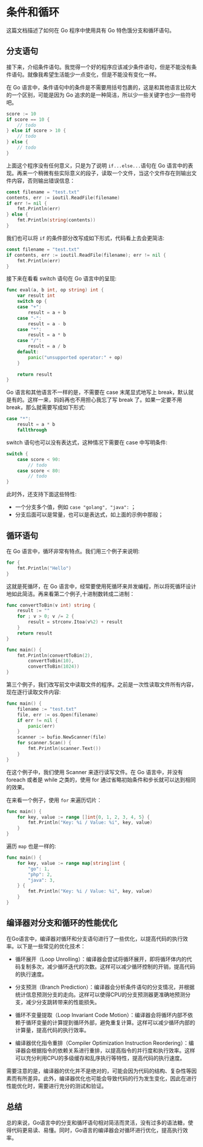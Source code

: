 # &#26465;&#20214;&#21644;&#24490;&#29615;

这篇文档描述了如何在 Go 程序中使用具有 Go 特色饿分支和循环语句。

## 分支语句

接下来，介绍条件语句。我觉得一个好的程序应该减少条件语句，但是不能没有条件语句。就像我希望生活能少一点变化，但是不能没有变化一样。

在 Go 语言中，条件语句中的条件是不需要用括号包裹的，这是和其他语言比较大的一个区别，可能是因为 Go 追求的是一种简洁，所以少一些关键字也少一些符号吧。

```go
score := 10
if score == 10 {
    // todo
} else if score > 10 {
    // todo
} else {
    // todo
}
```

上面这个程序没有任何意义，只是为了说明 `if...else...`语句在 Go 语言中的表现。再来一个稍微有些实际意义的段子，读取一个文件，当这个文件存在则输出文件内容，否则输出错误信息：

```go
const filename = "test.txt"
contents, err := ioutil.ReadFile(filename)
if err != nil {
    fmt.Println(err)
} else {
    fmt.Println(string(contents))
}
```

我们也可以将 `if` 的条件部分改写成如下形式，代码看上去会更简洁:

```go
const filename = "test.txt"
if contents, err := ioutil.ReadFile(filename); err != nil {
    fmt.Println(err)
}
```

接下来在看看 switch 语句在 Go 语言中的呈现:

```go
func eval(a, b int, op string) int {
	var result int
	switch op {
	case "+":
		result = a + b
	case "-":
		result = a - b
	case "*":
		result = a * b
	case "/":
		result = a / b
	default:
		panic("unsupported operator:" + op)
	}
	
	return result
}
```

Go 语言和其他语言不一样的是，不需要在 case 末尾显式地写上 break，默认就是有的。这样一来，妈妈再也不用担心我忘了写 break 了。如果一定要不用 break，那么就需要写成如下形式:

```go
case "*":
    result = a * b
	fallthrough
```

switch 语句也可以没有表达式，这种情况下需要在 case 中写明条件:

```go
switch {
    case score < 90:
        // todo
    case score < 80:
        // todo
}
```

此时外，还支持下面这些特性:

- 一个分支多个值，例如 `case "golang", "java":` ；
- 分支后面可以是常量，也可以是表达式，如上面的示例中那般；

## 循环语句

在 Go 语言中，循环非常有特点。我们用三个例子来说明:

```go
for {
    fmt.Println("Hello")
}
```

这就是死循环，在 Go 语言中，经常要使用死循环来并发编程，所以将死循环设计地如此简洁。再来看第二个例子,十进制数转成二进制：

```go
func convertToBin(v int) string {
	result := ""
	for ; v > 0; v /= 2 {
		result = strconv.Itoa(v%2) + result
	}
	return result
}

func main() {
	fmt.Println(convertToBin(2),
		convertToBin(10),
		convertToBin(1024))
}
```

第三个例子，我们改写前文中读取文件的程序。之前是一次性读取文件所有内容，现在逐行读取文件内容:

```go
func main() {
	filename := "test.txt"
	file, err := os.Open(filename)
	if err != nil {
		panic(err)
	}
	scanner := bufio.NewScanner(file)
	for scanner.Scan() {
		fmt.Println(scanner.Text())
	}
}
```

在这个例子中，我们使用 Scanner 来逐行读写文件。在 Go 语言中，并没有 foreach 或者是 while 之类的，使用 for 通过省略初始条件和步长就可以达到相同的效果。

在来看一个例子，使用 `for` 来遍历切片：

```go
func main() {
	for key, value := range []int{0, 1, 2, 3, 4, 5} {
		fmt.Println("Key: %i / Value: %i", key, value)
	}
}
```

遍历 `map` 也是一样的:

```go
func main() {
	for key, value := range map[string]int {
		"go": 1,
		"php": 2,
		"java": 3,
	} {
		fmt.Println("Key: %i / Value: %i", key, value)
	}
}
```

## 编译器对分支和循环的性能优化

在Go语言中，编译器对循环和分支语句进行了一些优化，以提高代码的执行效率。以下是一些常见的优化技术：

* 循环展开（Loop Unrolling）：编译器会尝试将循环展开，即将循环体内的代码复制多次，减少循环迭代的次数。这样可以减少循环控制的开销，提高代码的执行速度。

* 分支预测（Branch Prediction）：编译器会分析条件语句的分支情况，并根据统计信息预测分支的走向。这样可以使得CPU的分支预测器更准确地预测分支，减少分支跳转带来的性能损失。

* 循环不变量提取（Loop Invariant Code Motion）：编译器会将循环内部不依赖于循环变量的计算提到循环外部，避免重复计算。这样可以减少循环内部的计算量，提高代码的执行效率。

* 编译器优化指令重排（Compiler Optimization Instruction Reordering）：编译器会根据指令的依赖关系进行重排，以提高指令的并行度和执行效率。这样可以充分利用CPU的多级缓存和乱序执行等特性，提高代码的执行速度。

需要注意的是，编译器的优化并不是绝对的，可能会因为代码的结构、复杂性等因素而有所差异。此外，编译器优化也可能会导致代码的行为发生变化，因此在进行性能优化时，需要进行充分的测试和验证。

## 总结

总的来说，Go语言中的分支和循环语句相对简洁而灵活，没有过多的语法糖，使得代码更易读、易懂。同时，Go语言的编译器会对循环进行优化，提高执行效率。